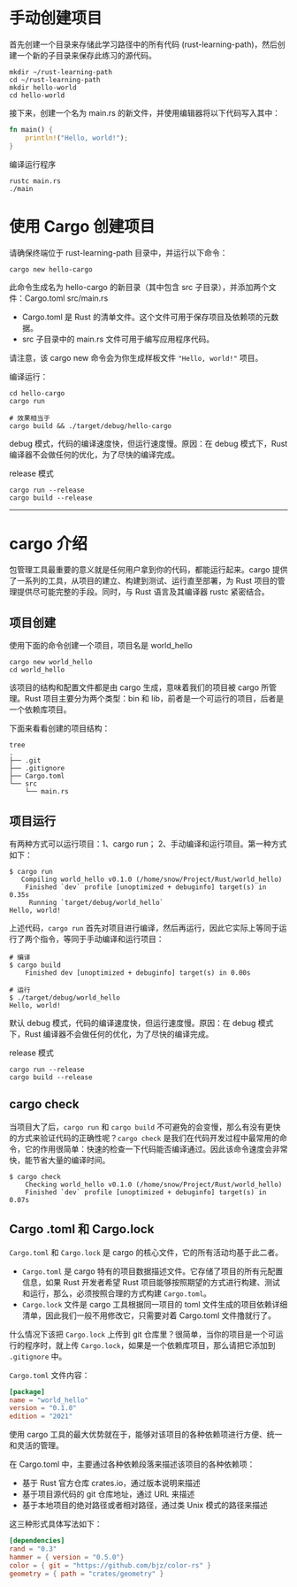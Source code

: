 # 手动创建项目

首先创建一个目录来存储此学习路径中的所有代码 (rust-learning-path)，然后创建一个新的子目录来保存此练习的源代码。

```shell
mkdir ~/rust-learning-path
cd ~/rust-learning-path
mkdir hello-world
cd hello-world
```

接下来，创建一个名为 main.rs 的新文件，并使用编辑器将以下代码写入其中：

```rust
fn main() {
    println!("Hello, world!");
}
```

编译运行程序

```shell
rustc main.rs
./main
```

# 使用 Cargo 创建项目

请确保终端位于 rust-learning-path 目录中，并运行以下命令：

```shell
cargo new hello-cargo
```

此命令生成名为 hello-cargo 的新目录（其中包含 src 子目录），并添加两个文件：Cargo.toml  src/main.rs
- Cargo.toml 是 Rust 的清单文件。这个文件可用于保存项目及依赖项的元数据。
- src 子目录中的 main.rs 文件可用于编写应用程序代码。

请注意，该 cargo new 命令会为你生成样板文件 `"Hello, world!"` 项目。

编译运行：

```shell
cd hello-cargo
cargo run

# 效果相当于 
cargo build && ./target/debug/hello-cargo
```

debug 模式，代码的编译速度快，但运行速度慢。原因：在 debug 模式下，Rust 编译器不会做任何的优化，为了尽快的编译完成。

release 模式

```shell
cargo run --release
cargo build --release
```

---

# cargo 介绍

包管理工具最重要的意义就是任何用户拿到你的代码，都能运行起来。cargo 提供了一系列的工具，从项目的建立、构建到测试、运行直至部署，为 Rust 项目的管理提供尽可能完整的手段。同时，与 Rust 语言及其编译器 rustc 紧密结合。

## 项目创建

使用下面的命令创建一个项目，项目名是 world_hello 

```shell
cargo new world_hello
cd world_hello
```

该项目的结构和配置文件都是由 cargo 生成，意味着我们的项目被 cargo 所管理。Rust 项目主要分为两个类型：bin 和 lib，前者是一个可运行的项目，后者是一个依赖库项目。

下面来看看创建的项目结构：

```shell
tree
.
├── .git
├── .gitignore
├── Cargo.toml
└── src
    └── main.rs
```


## 项目运行

有两种方式可以运行项目：1、cargo run； 2、手动编译和运行项目。第一种方式如下：

```shell
$ cargo run
   Compiling world_hello v0.1.0 (/home/snow/Project/Rust/world_hello)
    Finished `dev` profile [unoptimized + debuginfo] target(s) in 0.35s
     Running `target/debug/world_hello`
Hello, world!
```

上述代码，`cargo run` 首先对项目进行编译，然后再运行，因此它实际上等同于运行了两个指令，等同于手动编译和运行项目：

```shell
# 编译
$ cargo build
    Finished dev [unoptimized + debuginfo] target(s) in 0.00s

# 运行
$ ./target/debug/world_hello
Hello, world!
```

默认 debug 模式，代码的编译速度快，但运行速度慢。原因：在 debug 模式下，Rust 编译器不会做任何的优化，为了尽快的编译完成。

release 模式

```shell
cargo run --release
cargo build --release
```

## cargo check

当项目大了后，`cargo run` 和 `cargo build` 不可避免的会变慢，那么有没有更快的方式来验证代码的正确性呢？`cargo check` 是我们在代码开发过程中最常用的命令，它的作用很简单：快速的检查一下代码能否编译通过。因此该命令速度会非常快，能节省大量的编译时间。

```shell
$ cargo check
    Checking world_hello v0.1.0 (/home/snow/Project/Rust/world_hello)
    Finished `dev` profile [unoptimized + debuginfo] target(s) in 0.07s
```

## Cargo .toml 和 Cargo.lock

`Cargo.toml` 和 `Cargo.lock` 是 cargo 的核心文件，它的所有活动均基于此二者。

- `Cargo.toml` 是 cargo 特有的项目数据描述文件。它存储了项目的所有元配置信息，如果 Rust 开发者希望 Rust 项目能够按照期望的方式进行构建、测试和运行，那么，必须按照合理的方式构建 `Cargo.toml`。
- `Cargo.lock` 文件是 cargo 工具根据同一项目的 toml 文件生成的项目依赖详细清单，因此我们一般不用修改它，只需要对着 Cargo.toml 文件撸就行了。

什么情况下该把 `Cargo.lock` 上传到 git 仓库里？很简单，当你的项目是一个可运行的程序时，就上传 `Cargo.lock`，如果是一个依赖库项目，那么请把它添加到 `.gitignore` 中。

`Cargo.toml` 文件内容：

```toml
[package]
name = "world_hello"
version = "0.1.0"
edition = "2021"
```

使用 cargo 工具的最大优势就在于，能够对该项目的各种依赖项进行方便、统一和灵活的管理。

在 Cargo.toml 中，主要通过各种依赖段落来描述该项目的各种依赖项：

- 基于 Rust 官方仓库 crates.io，通过版本说明来描述
- 基于项目源代码的 git 仓库地址，通过 URL 来描述
- 基于本地项目的绝对路径或者相对路径，通过类 Unix 模式的路径来描述

这三种形式具体写法如下：

```toml
[dependencies]
rand = "0.3"
hammer = { version = "0.5.0"}
color = { git = "https://github.com/bjz/color-rs" }
geometry = { path = "crates/geometry" }
```